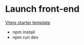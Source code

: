 # Launch front-end

[Vitejs starter template](https://github.com/wtchnm/Vitamin)

- npm install
- npm run dev
